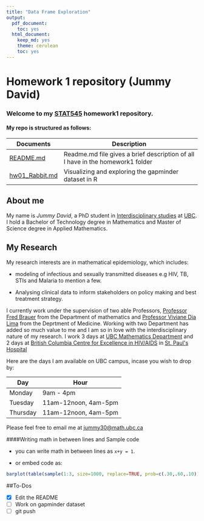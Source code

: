 ```yaml
---
title: "Data Frame Exploration"
output:
  pdf_document:
    toc: yes
  html_document:
    keep_md: yes
    theme: cerulean
    toc: yes
---
```


# Homework 1 repository (Jummy David)

### Welcome to my [STAT545](https://github.com/STAT545-UBC) homework1 repository.

#### My repo is structured as follows:

|   **Documents**   | **Description** |
|----------------|------------|
|[README.md](https://github.com/STAT545-UBC-students/hw01-funkedavid82/blob/master/README.md)|Readme.md file gives a brief description of all I have in the homework1 folder |
|[hw01_Rabbit.md](https://github.com/STAT545-UBC-students/hw01-funkedavid82)      | Visualizing and exploring the gapminder dataset in R   |


## About me
My name is *Jummy David*, a PhD student in [Interdisciplinary studies](http://isgp.ubc.ca/) at [UBC](https://www.ubc.ca/). I hold a Bachelor of Technology degree in Mathematics and Master of Science degree in Applied Mathematics.

## My Research
  My research interests are in mathematical epidemiology, which includes:
  
- modeling of infectious and sexually transmitted diseases e.g HIV, TB, STIs and Malaria to mention a few. 

- Analysing clinical data to inform stakeholders on policy making and best treatment strategy.

I currently work under the supervision of two able Professors, [Professor Fred Brauer](http://www.math.ubc.ca/~cytryn/MathBio/brauer.php) from the Department of mathematics and [Professor Viviane Dia Lima](https://medicine.med.ubc.ca/profiles/viviane-dias-lima/) from the Deprtment of Medicine. Working with two Department has added so much value to me and I am so in love with the interdisciplinary nature of my research. I work $3$ days at [UBC Mathematics Department](https://www.math.ubc.ca/) and $2$ days at [British Columbia Centre for Excellence in HIV/AIDS](http://cfenet.ubc.ca/) in [St. Paul's Hospital](http://www.providencehealthcare.org/hospitals-residences/st-paul%27s-hospital)

Here are the days I am available on UBC campus, incase you wish to drop by:

| **Day**    | **Hour**             |
|------------|----------------------|
| Monday     | 9am - 4pm            |
| Tuesday    | 11am-12noon, 4am-5pm |
| Thursday   | 11am-12noon, 4am-5pm |

Please feel free to email me at <jummy30@math.ubc.ca>

####Writing math in between lines and Sample code
- you can write math in between lines as `x+y = 1`.

- or embed code as:
```R
barplot(table(sample(1:3, size=1000, replace=TRUE, prob=c(.30,.60,.10))), xlab="Sample", ylab="Size")
```
##To-Dos
- [x] Edit the README
- [ ] Work on gapminder dataset
- [ ] git push
